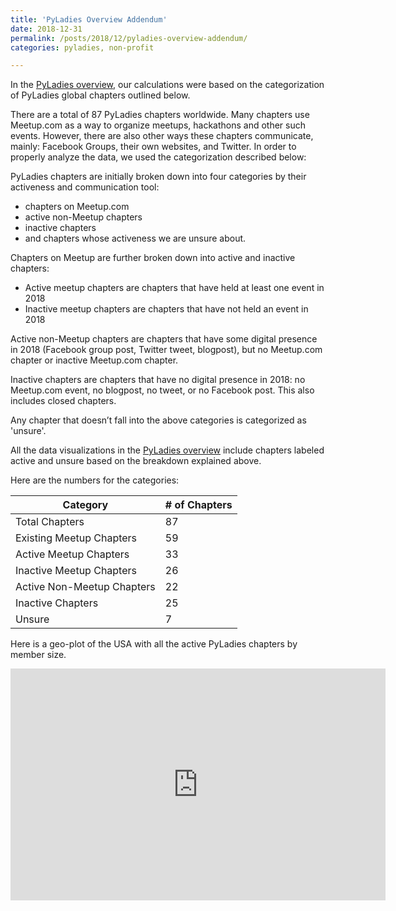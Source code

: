 ```yaml
---
title: 'PyLadies Overview Addendum'
date: 2018-12-31
permalink: /posts/2018/12/pyladies-overview-addendum/
categories: pyladies, non-profit

---
```


In the [PyLadies overview](https://prith13.github.io/posts/2018/11/pyladies-overview/), our calculations were based on the categorization of PyLadies global chapters outlined below. 

There are a total of 87 PyLadies chapters worldwide. Many chapters use Meetup.com as a way to organize meetups, hackathons and other such events. However, there are also other ways these chapters communicate, mainly: Facebook Groups, their own websites, and Twitter. In order to properly analyze the data, we used the categorization described below:

PyLadies chapters are initially broken down into four categories by their activeness and communication tool: 

- chapters on Meetup.com
- active non-Meetup chapters
- inactive chapters
- and chapters whose activeness we are unsure about.

Chapters on Meetup are further broken down into active and inactive chapters:
- Active meetup chapters are chapters that have held at least one event in 2018
- Inactive meetup chapters are chapters that have not held an event in 2018

Active non-Meetup chapters are chapters that have some digital presence in 2018 (Facebook group post, Twitter tweet, blogpost), but no Meetup.com chapter or inactive Meetup.com chapter.

Inactive chapters are chapters that have no digital presence in 2018: no Meetup.com event, no blogpost, no tweet, or no Facebook post. This also includes closed chapters.

Any chapter that doesn’t fall into the above categories is categorized as 'unsure'. 

All the data visualizations in the [PyLadies overview](https://prith13.github.io/posts/2018/11/pyladies-overview/) include chapters labeled active and unsure based on the breakdown explained above. 

Here are the numbers for the categories:

| Category                   | # of Chapters |
|----------------------------|---------------|
| Total Chapters             | 87            |
| Existing Meetup Chapters   | 59            |
|      Active Meetup Chapters| 33            |
|    Inactive Meetup Chapters| 26            |
|Active Non-Meetup Chapters  | 22            |
|Inactive Chapters           | 25            |
|Unsure                      | 7             |


Here is a geo-plot of the USA with all the active PyLadies chapters by member size. 

<iframe width="600" height="371" seamless frameborder="0" scrolling="no" src="https://docs.google.com/spreadsheets/d/e/2PACX-1vSZ43BtIGafeUkbNpRzJbykFdjzXoz5qGEsLxjHCrAkUjexkEE6AS-j6c20tY0dKoPjXHPTW-ITWnxj/pubchart?oid=541051910&amp;format=interactive"></iframe>





